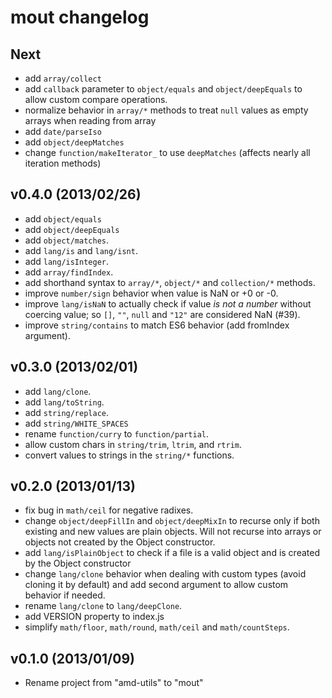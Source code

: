 mout changelog
==============

Next
----

 - add `array/collect`
 - add `callback` parameter to `object/equals` and `object/deepEquals` to allow
   custom compare operations.
 - normalize behavior in `array/*` methods to treat `null` values as empty
   arrays when reading from array
 - add `date/parseIso`
 - add `object/deepMatches`
 - change `function/makeIterator_` to use `deepMatches` (affects nearly all
   iteration methods)

v0.4.0 (2013/02/26)
-------------------

 - add `object/equals`
 - add `object/deepEquals`
 - add `object/matches`.
 - add `lang/is` and `lang/isnt`.
 - add `lang/isInteger`.
 - add `array/findIndex`.
 - add shorthand syntax to `array/*`, `object/*` and `collection/*` methods.
 - improve `number/sign` behavior when value is NaN or +0 or -0.
 - improve `lang/isNaN` to actually check if value *is not a number* without
   coercing value; so `[]`, `""`, `null` and `"12"` are considered NaN (#39).
 - improve `string/contains` to match ES6 behavior (add fromIndex argument).


v0.3.0 (2013/02/01)
-------------------

 - add `lang/clone`.
 - add `lang/toString`.
 - add `string/replace`.
 - add `string/WHITE_SPACES`
 - rename `function/curry` to `function/partial`.
 - allow custom chars in `string/trim`, `ltrim`, and `rtrim`.
 - convert values to strings in the `string/*` functions.


v0.2.0 (2013/01/13)
-------------------

 - fix bug in `math/ceil` for negative radixes.
 - change `object/deepFillIn` and `object/deepMixIn` to recurse only if both
   existing and new values are plain objects. Will not recurse into arrays
   or objects not created by the Object constructor.
 - add `lang/isPlainObject` to check if a file is a valid object and is created
   by the Object constructor
 - change `lang/clone` behavior when dealing with custom types (avoid cloning
   it by default) and add second argument to allow custom behavior if needed.
 - rename `lang/clone` to `lang/deepClone`.
 - add VERSION property to index.js
 - simplify `math/floor`, `math/round`, `math/ceil` and `math/countSteps`.


v0.1.0 (2013/01/09)
-------------------

- Rename project from "amd-utils" to "mout"

